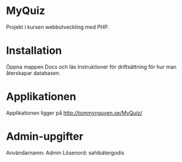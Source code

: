 MyQuiz
========

Projekt i kursen webbutveckling med PHP.


Installation 
===============

Öppna mappen Docs och läs Instruktioner för driftsättning för hur man återskapar databasen.


Applikationen
===============
Applikationen ligger på http://tommynguyen.se/MyQuiz/

Admin-upgifter
==============
Användarnamn: Admin
Lösenord: sahibätergodis
